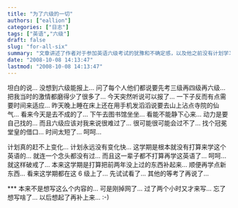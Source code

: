 ```yaml
---
title: "为了六级的一切"
authors: ["eallion"]
categories: ["日志"]
tags: ["英语","六级"]
draft: false
slug: "for-all-six"
summary: "文章讲述了作者对于参加英语六级考试的犹豫和不确定感，以及他之前没有计划学习英语的想法。然而，由于突然听说可以报名参加六级考试，作者决定尝试一下。虽然时间紧迫且可能过不了这个难关，但作者还是希望能找到动力并努力备考。最后，作者提到自己本来打算在这个学期补习其他课程和学习新东西，但现在似乎都要花在准备六级上了。"
date: "2008-10-08 14:13:47"
lastmod: "2008-10-08 14:13:47"
---
```


坦白的说... 没想到六级能报上...
问了每个人他们都说要先考三级再四级再六级... 把我当时的激情都磨得少了很多了...
今天突然听说可以报了... 一下子反而有点需要时间来适应...
昨天晚上睡在床上还在用手机发滔滔说要去山上沾点寺院的仙气...
看来今天是去不成的了...
下午去图书馆坐坐... 看能不能静下心来...
动力是要自己找的...
而且六级应该对我来说很难过了... 很可能很可能会过不了...
找个冠冕堂皇的借口... 时间太短了... 呵呵...

计划真的赶不上变化... 计划永远没有变化快...
这学期是根本就没有打算来学这个英语的... 就连一个念头都没有过... 而且这一辈子都不打算再学这英语了...
呵呵... 就这样破戒了...
本来这学期是打算把前两年没上过的东西补起来... 顺便再学点新东西... 看来这学期都在这 6 级上了...
先试试看了... 其他的等考了再说了...

  *** 本来不是想写这么个内容的... 可是刚掉网了... 过了两个小时又才来写... 忘了想写啥了... 以后想起了再补上来...   :-)
